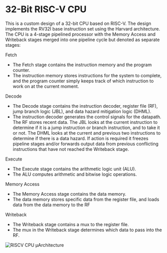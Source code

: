 # 32-Bit RISC-V CPU

This is a custom design of a 32-bit CPU based on RISC-V. The design implements the RV32I base instruction set using the Harvard architecture.
The CPU is a 4-stage pipelined processor with the Memory Access and Writeback stages merged into one pipeline cycle but denoted as separate stages:

Fetch
- The Fetch stage contains the instruction memory and the program counter.
- The instruction memory stores instructions for the system to complete, and the program counter simply keeps track of which instruction to work on at the current moment.

Decode
- The Decode stage contains the instruction decoder, register file (RF), jump branch logic (JBL), and data hazard mitigation logic (DHML).
- The instruction decoder generates the control signals for the datapath. The RF stores recent data. The JBL looks at the current instruction to determine if it is a jump instruction or branch instruction, and to take it or not. The DHML looks at the current and previous two instructions to determine if there is a data hazard. If action is required it freezes pipeline stages and/or forwards output data from previous conflicting instructions that have not reached the Writeback stage.

Execute
- The Execute stage contains the arithmetic logic unit (ALU).
- The ALU computes arithmetic and bitwise logic operations.

Memory Access
- The Memory Access stage contains the data memory.
- The data memory stores specific data from the register file, and loads data from the data memory to the RF

Writeback
- The Writeback stage contains a mux to the register file.
- The mux in the Writeback stage determines which data to pass into the RF.

![RISCV CPU µArchitecture](https://github.com/user-attachments/assets/a8336a5a-7f6a-48df-bef9-6e34db3c50d7)